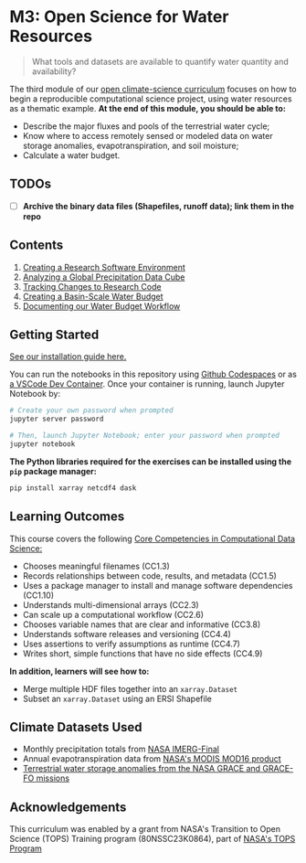 M3: Open Science for Water Resources
====================================

> What tools and datasets are available to quantify water quantity and availability?

The third module of our [open climate-science curriculum](https://openclimatescience.github.io/curriculum) focuses on how to begin a reproducible computational science project, using water resources as a thematic example. **At the end of this module, you should be able to:**

- Describe the major fluxes and pools of the terrestrial water cycle;
- Know where to access remotely sensed or modeled data on water storage anomalies, evapotranspiration, and soil moisture;
- Calculate a water budget.

TODOs
--------------

- [ ] **Archive the binary data files (Shapefiles, runoff data); link them in the repo**


Contents
--------------

1. [Creating a Research Software Environment](https://github.com/OpenClimateScience/M3-Open-Science-for-Water-Resources/blob/main/notebooks/01_Creating_a_Research_Software_Environment.ipynb)
2. [Analyzing a Global Precipitation Data Cube](https://github.com/OpenClimateScience/M3-Open-Science-for-Water-Resources/blob/main/notebooks/02_Analyzing_a_Global_Precipitation_Data_Cube.ipynb)
3. [Tracking Changes to Research Code](https://github.com/OpenClimateScience/M3-Open-Science-for-Water-Resources/blob/main/notebooks/03_Tracking_Changes_to_Research_Code.ipynb)
4. [Creating a Basin-Scale Water Budget](https://github.com/OpenClimateScience/M3-Open-Science-for-Water-Resources/blob/main/notebooks/04_Creating_a_Basin-Scale_Water_Budget.ipynb)
5. [Documenting our Water Budget Workflow](https://github.com/OpenClimateScience/M3-Open-Science-for-Water-Resources/blob/main/notebooks/05_Documenting_our_Water_Budget_Workflow.ipynb)


Getting Started
---------------

[See our installation guide here.](https://github.com/OpenClimateScience/M1-Open-Climate-Data/blob/main/HOW_TO_INSTALL.md)

You can run the notebooks in this repository using [Github Codespaces](https://docs.github.com/en/codespaces/overview) or as [a VSCode Dev Container](https://code.visualstudio.com/docs/devcontainers/containers). Once your container is running, launch Jupyter Notebook by:

```sh
# Create your own password when prompted
jupyter server password

# Then, launch Jupyter Notebook; enter your password when prompted
jupyter notebook
```

**The Python libraries required for the exercises can be installed using the `pip` package manager:**

```sh
pip install xarray netcdf4 dask
```


Learning Outcomes
-----------------

This course covers the following [Core Competencies in Computational Data Science:](https://github.com/OpenClimateScience/Core-Competencies/blob/main/ScienceCore-Competencies.md)

- Chooses meaningful filenames (CC1.3)
- Records relationships between code, results, and metadata (CC1.5)
- Uses a package manager to install and manage software dependencies (CC1.10)
- Understands multi-dimensional arrays (CC2.3)
- Can scale up a computational workflow (CC2.6)
- Chooses variable names that are clear and informative (CC3.8)
- Understands software releases and versioning (CC4.4)
- Uses assertions to verify assumptions as runtime (CC4.7)
- Writes short, simple functions that have no side effects (CC4.9)

**In addition, learners will see how to:**

- Merge multiple HDF files together into an `xarray.Dataset`
- Subset an `xarray.Dataset` using an ERSI Shapefile


Climate Datasets Used
---------------------

- Monthly precipitation totals from [NASA IMERG-Final](https://dx.doi.org/10.5067/GPM/IMERG/3B-MONTH/07)
- Annual evapotranspiration data from [NASA's MODIS MOD16 product](https://lpdaac.usgs.gov/products/mod16a2v061/)
- [Terrestrial water storage anomalies from the NASA GRACE and GRACE-FO missions](https://podaac.jpl.nasa.gov/dataset/TELLUS_GRAC-GRFO_MASCON_CRI_GRID_RL06.1_V3)


Acknowledgements
----------------

This curriculum was enabled by a grant from NASA's Transition to Open Science (TOPS) Training program (80NSSC23K0864), part of [NASA's TOPS Program](https://nasa.github.io/Transform-to-Open-Science/)
